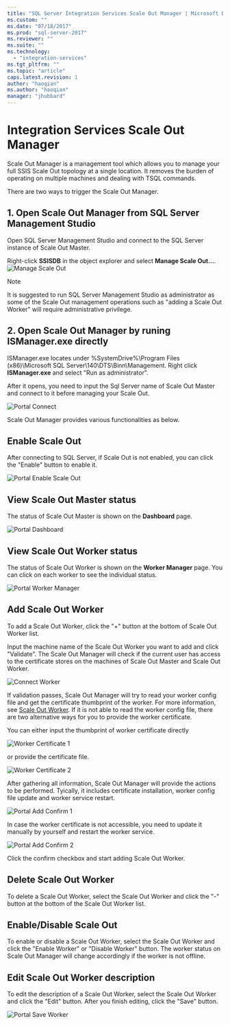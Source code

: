 ```yaml
---
title: "SQL Server Integration Services Scale Out Manager | Microsoft Docs"
ms.custom: ""
ms.date: "07/18/2017"
ms.prod: "sql-server-2017"
ms.reviewer: ""
ms.suite: ""
ms.technology: 
  - "integration-services"
ms.tgt_pltfrm: ""
ms.topic: "article"
caps.latest.revision: 1
author: "haoqian"
ms.author: "haoqian"
manager: "jhubbard"
---
```

# Integration Services Scale Out Manager

Scale Out Manager is a management tool which allows you to manage your full SSIS Scale Out topology at a single location. It removes the burden of operating on multiple machines and dealing with TSQL commands. 

There are two ways to trigger the Scale Out Manager.

## 1. Open Scale Out Manager from SQL Server Management Studio
Open SQL Server Management Studio and connect to the SQL Server instance of Scale Out Master.

Right-click **SSISDB** in the object explorer and select **Manage Scale Out...**. 
![Manage Scale Out](media/manage-scale-out.PNG)

> [!NOTE]
> It is suggested to run SQL Server Management Studio as administrator  as some of the Scale Out management operations such as "adding a Scale Out Worker" will require administrative privilege.


## 2. Open Scale Out Manager by runing ISManager.exe directly

ISManager.exe locates under %SystemDrive%\Program Files (x86)\Microsoft SQL Server\140\DTS\Binn\Management. Right click **ISManager.exe** and select "Run as administrator". 

After it opens, you need to input the Sql Server name of Scale Out Master and connect to it before managing your Scale Out.

![Portal Connect](media/portal-connect.PNG)

Scale Out Manager provides various functionalities as below. 

## Enable Scale Out
After connecting to SQL Server, if Scale Out is not enabled, you can click the "Enable" button to enable it.

![Portal Enable Scale Out](media/portal-enable-scale-out.PNG) 
## View Scale Out Master status
The status of Scale Out Master is shown on the **Dashboard** page.

![Portal Dashboard](media/portal-dashboard.PNG)
## View Scale Out Worker status
The status of Scale Out Worker is shown on the **Worker Manager** page. You can click on each worker to see the individual status.

![Portal Worker Manager](media/portal-worker-manager.PNG)

## Add Scale Out Worker
To add a Scale Out Worker, click the "+" button at the bottom of Scale Out Worker list. 

Input the machine name of the Scale Out Worker you want to add and click "Validate". The Scale Out Manager will check if the current user has access to the certificate stores on the machines of Scale Out Master and Scale Out Worker.

![Connect Worker](media/connect-worker.PNG)

If validation passes, Scale Out Manager will try to read your worker config file and get the certificate thumbprint of the worker. For more information, see [Scale Out Worker](integration-services-ssis-scale-out-worker.md). If it is not able to read the worker config file, there are two alternative ways for you to provide the worker certificate. 

You can either input the thumbprint of worker certificate directly 

![Worker Certificate 1](media/portal-cert1.PNG)

or provide the certificate file. 

![Worker Certificate 2](media/portal-cert2.PNG)

After gathering all information, Scale Out Manager will provide the actions to be performed. Tyically, it includes certificate installation, worker config file update and worker service restart. 

![Portal Add Confirm 1](media/portal-add-confirm1.PNG)

In case the worker certificate is not accessible, you need to update it manually by yourself and restart the worker service.

![Portal Add Confirm 2](media/portal-add-confirm2.PNG)

Click the confirm checkbox and start adding Scale Out Worker.

## Delete Scale Out Worker
To delete a Scale Out Worker, select the Scale Out Worker and click the "-" button at the bottom of the Scale Out Worker list.


## Enable/Disable Scale Out
To enable or disable a Scale Out Worker, select the Scale Out Worker and click the "Enable Worker" or "Disable Worker" button. The worker status on Scale Out Manager will change accordingly if the worker is not offline.

## Edit Scale Out Worker description
To edit the description of a Scale Out Worker, select the Scale Out Worker and click the "Edit" button. 
After you finish editing, click the "Save" button.

![Portal Save Worker](media/portal-save-worker.PNG)

